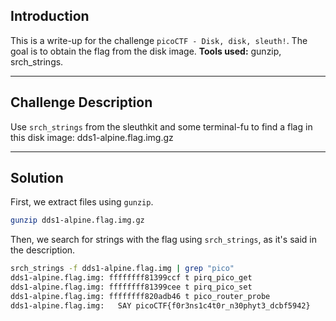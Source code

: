 ## Introduction

This is a write-up for the challenge `picoCTF - Disk, disk, sleuth!`.
The goal is to obtain the flag from the disk image.
**Tools used:** gunzip, srch_strings.

---

## Challenge Description

Use `srch_strings` from the sleuthkit and some terminal-fu to find a flag in this disk image: dds1-alpine.flag.img.gz

---

## Solution

First, we extract files using `gunzip`.
``` bash
gunzip dds1-alpine.flag.img.gz
```

Then, we search for strings with the flag using `srch_strings`, as it's said in the description.
``` bash
srch_strings -f dds1-alpine.flag.img | grep "pico"                                                            5.2s
dds1-alpine.flag.img: ffffffff81399ccf t pirq_pico_get
dds1-alpine.flag.img: ffffffff81399cee t pirq_pico_set
dds1-alpine.flag.img: ffffffff820adb46 t pico_router_probe
dds1-alpine.flag.img:   SAY picoCTF{f0r3ns1c4t0r_n30phyt3_dcbf5942}
```
